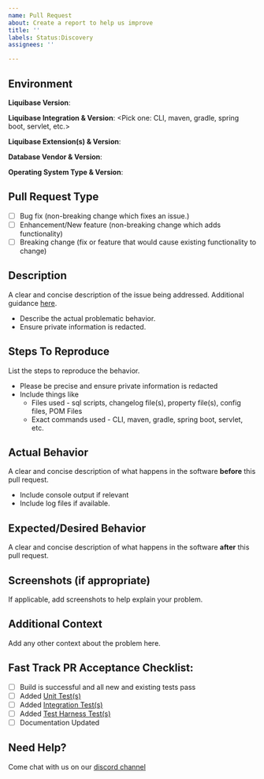 ```yaml
---
name: Pull Request
about: Create a report to help us improve
title: ''
labels: Status:Discovery
assignees: ''

---
```


<!--- This environment context section helps us quickly review your PR. 
      Please take a minute to fill-out this information. -->
## Environment

**Liquibase Version**:

**Liquibase Integration & Version**: <Pick one: CLI, maven, gradle, spring boot, servlet, etc.>

**Liquibase Extension(s) & Version**: 

**Database Vendor & Version**:

**Operating System Type & Version**:

## Pull Request Type

<!--- What types of changes does your code introduce?
      Put an `x` in all the boxes that apply: 
      If this PR fixes an existing GH issue, edit the next line to add "closes #XXXX" to auto-link.
      If this PR fixes an existing CORE Jira issue, note that as well, although there will be no auto-linking. -->
- [ ] Bug fix (non-breaking change which fixes an issue.)
- [ ] Enhancement/New feature (non-breaking change which adds functionality)
- [ ] Breaking change (fix or feature that would cause existing functionality to change)

## Description

A clear and concise description of the issue being addressed.  Additional guidance [here](https://liquibase.jira.com/wiki/spaces/LB/pages/1274904896/How+to+Contribute+Code+to+Liquibase+Core).
- Describe the actual problematic behavior.
- Ensure private information is redacted.

## Steps To Reproduce

List the steps to reproduce the behavior.
- Please be precise and ensure private information is redacted
- Include things like
  - Files used - sql scripts, changelog file(s), property file(s), config files, POM Files
  - Exact commands used - CLI, maven, gradle, spring boot, servlet, etc.

## Actual Behavior
A clear and concise description of what happens in the software **before** this pull request.
- Include console output if relevant
- Include log files if available.

## Expected/Desired Behavior
A clear and concise description of what happens in the software **after** this pull request.

## Screenshots (if appropriate)
If applicable, add screenshots to help explain your problem.

## Additional Context
Add any other context about the problem here.

## Fast Track PR Acceptance Checklist:
<!--- Completing these speeds up the acceptance of your pull request -->
<!--- Put an `x` in all the boxes that apply. -->
<!--- If you're unsure about any of these, just ask us in a comment. We're here to help! -->
- [ ] Build is successful and all new and existing tests pass
- [ ] Added [Unit Test(s)](https://liquibase.jira.com/wiki/spaces/LB/pages/1274937609/How+to+Write+Liquibase+Core+Unit+Tests)
- [ ] Added [Integration Test(s)](https://liquibase.jira.com/wiki/spaces/LB/pages/1276608569/How+to+Write+Liquibase+Core+Integration+Tests)
- [ ] Added [Test Harness Test(s)](https://github.com/liquibase/liquibase-test-harness/pulls)
- [ ] Documentation Updated

## Need Help?
Come chat with us on our [discord channel](https://discord.com/channels/700506481111597066/700506481572839505)

